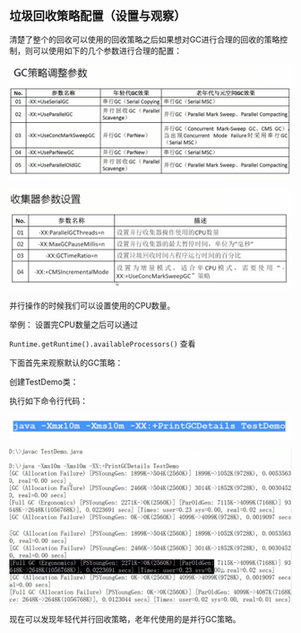 ## 垃圾回收策略配置（设置与观察）

清楚了整个的回收可以使用的回收策略之后如果想对GC进行合理的回收的策略控制，则可以使用如下的几个参数进行合理的配置：

![](/assets/3441517108757_.pic_hd.jpg)

![](/assets/3491517142381_.pic_hd.jpg)

并行操作的时候我们可以设置使用的CPU数量。

举例： 设置完CPU数量之后可以通过

` Runtime.getRuntime().availableProcessors() ` 查看

下面首先来观察默认的GC策略：

创建TestDemo类：



执行如下命令行代码：

![](/assets/3461517109397_.pic.jpg)

![](/assets/3471517109444_.pic_hd.jpg)

![](/assets/3481517109704_.pic_hd.jpg)

现在可以发现年轻代并行回收策略，老年代使用的是并行GC策略。